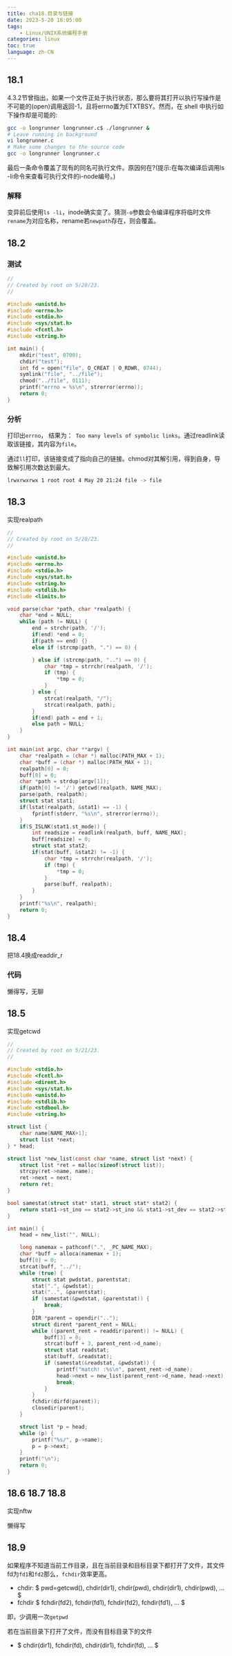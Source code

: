 ```yaml
---
title: cha18.目录与链接
date: 2023-5-20 18:05:00
tags: 
    - Linux/UNIX系统编程手册
categories: linux
toc: true
language: zh-CN
---
```


## 18.1
4.3.2节曾指出，如果一个文件正处于执行状态，那么要将其打开以执行写操作是不可能的(open)调用返回-1，且将errno置为ETXTBSY。然而，在 shell 中执行如下操作却是可能的:
```sh
gcc -o longrunner longrunner.c$ ./longrunner &
# Leave running in background
vi longrunner.c
# Make some changes to the source code
gcc -o longrunner longrunner.c
```
最后一条命令覆盖了现有的同名可执行文件。原因何在?(提示:在每次编译后调用ls -li命令来查看可执行文件的i-node编号。)

### 解释

变异前后使用`ls -li`，inode确实变了。猜测`-o`参数会令编译程序将临时文件`rename`为对应名称，rename若`newpath`存在，则会覆盖。

## 18.2

### 测试
```c
//
// Created by root on 5/20/23.
//

#include <unistd.h>
#include <errno.h>
#include <stdio.h>
#include <sys/stat.h>
#include <fcntl.h>
#include <string.h>

int main() {
    mkdir("test", 0700);
    chdir("test");
    int fd = open("file", O_CREAT | O_RDWR, 0744);
    symlink("file", "../file");
    chmod("../file", 0111);
    printf("errno = %s\n", strerror(errno));
    return 0;
}
```

### 分析

打印出`errno`， 结果为：` Too many levels of symbolic links`。通过readlink读取该链接，其内容为`file`。

通过`ll`打印，该链接变成了指向自己的链接。chmod对其解引用，得到自身，导致解引用次数达到最大。
```sh
lrwxrwxrwx 1 root root 4 May 20 21:24 file -> file
```

## 18.3

实现realpath

```c
//
// Created by root on 5/20/23.
//

#include <unistd.h>
#include <errno.h>
#include <stdio.h>
#include <sys/stat.h>
#include <string.h>
#include <stdlib.h>
#include <limits.h>

void parse(char *path, char *realpath) {
    char *end = NULL;
    while (path != NULL) {
        end = strchr(path, '/');
        if(end) *end = 0;
        if(path == end) {}
        else if (strcmp(path, ".") == 0) {

        } else if (strcmp(path, "..") == 0) {
            char *tmp = strrchr(realpath, '/');
            if (tmp) {
                *tmp = 0;
            }
        } else {
            strcat(realpath, "/");
            strcat(realpath, path);
        }
        if(end) path = end + 1;
        else path = NULL;
    }
}

int main(int argc, char **argv) {
    char *realpath = (char *) malloc(PATH_MAX + 1);
    char *buff = (char *) malloc(PATH_MAX + 1);
    realpath[0] = 0;
    buff[0] = 0;
    char *path = strdup(argv[1]);
    if(path[0] != '/') getcwd(realpath, NAME_MAX);
    parse(path, realpath);
    struct stat stat1;
    if(lstat(realpath, &stat1) == -1) {
        fprintf(stderr, "%s\n", strerror(errno));
    }
    if(S_ISLNK(stat1.st_mode)) {
        int readsize = readlink(realpath, buff, NAME_MAX);
        buff[readsize] = 0;
        struct stat stat2;
        if(stat(buff, &stat2) != -1) {
            char *tmp = strrchr(realpath, '/');
            if (tmp) {
                *tmp = 0;
            }
            parse(buff, realpath);
        }
    }
    printf("%s\n", realpath);
    return 0;
}
```

## 18.4

把18.4换成readdir_r

### 代码
懒得写，无聊

## 18.5

实现getcwd
```c
//
// Created by root on 5/21/23.
//

#include <stdio.h>
#include <fcntl.h>
#include <dirent.h>
#include <sys/stat.h>
#include <unistd.h>
#include <stdlib.h>
#include <stdbool.h>
#include <string.h>

struct list {
    char name[NAME_MAX+1];
    struct list *next;
} * head;

struct list *new_list(const char *name, struct list *next) {
    struct list *ret = malloc(sizeof(struct list));
    strcpy(ret->name, name);
    ret->next = next;
    return ret;
}

bool samestat(struct stat* stat1, struct stat* stat2) {
    return stat1->st_ino == stat2->st_ino && stat1->st_dev == stat2->st_dev;
}

int main() {
    head = new_list("", NULL);

    long namemax = pathconf(".", _PC_NAME_MAX);
    char *buff = alloca(namemax + 1);
    buff[0] = 0;
    strcat(buff, "../");
    while (true) {
        struct stat pwdstat, parentstat;
        stat(".", &pwdstat);
        stat("..", &parentstat);
        if (samestat(&pwdstat, &parentstat)) {
            break;
        }
        DIR *parent = opendir("..");
        struct dirent *parent_rent = NULL;
        while ((parent_rent = readdir(parent)) != NULL) {
            buff[3] = 0;
            strcat(buff + 3, parent_rent->d_name);
            struct stat readstat;
            stat(buff, &readstat);
            if (samestat(&readstat, &pwdstat)) {
                printf("match! :%s\n", parent_rent->d_name);
                head->next = new_list(parent_rent->d_name, head->next);
                break;
            }
        }
        fchdir(dirfd(parent));
        closedir(parent);
    }

    struct list *p = head;
    while (p) {
        printf("%s/", p->name);
        p = p->next;
    }
    printf("\n");
    return 0;
}
```

## 18.6 18.7 18.8
实现nftw

懒得写

## 18.9

如果程序不知道当前工作目录，且在当前目录和目标目录下都打开了文件，其文件fd为`fd1`和`fd2`那么，`fchdir`效率更高。

- chdir: $ pwd=getcwd(), chdir(dir1), chdir(pwd), chdir(dir1), chdir(pwd), ... $
- fchdir $ fchdir(fd2), fchdir(fd1), fchdir(fd2), fchdir(fd1), ... $

即，少调用一次`getpwd`

若在当前目录下打开了文件，而没有目标目录下的文件
- $ chdir(dir1), fchdir(fd), chdir(dir1), fchdir(fd), ... $

